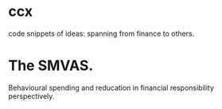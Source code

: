 # ccx
code snippets of ideas: spanning from finance to others.

# The SMVAS.
Behavioural spending and reducation in financial responsibility perspectively.
